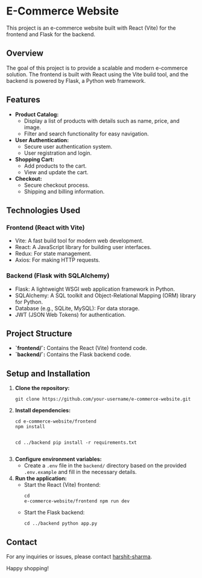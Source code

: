 

  <h1>E-Commerce Website</h1>

  <p>This project is an e-commerce website built with React (Vite) for the frontend and Flask for the backend.</p>

  <h2>Overview</h2>

  <p>The goal of this project is to provide a scalable and modern e-commerce solution. The frontend is built with React
      using the Vite build tool, and the backend is powered by Flask, a Python web framework.</p>

  <h2>Features</h2>

  <ul>
      <li><strong>Product Catalog:</strong>
          <ul>
              <li>Display a list of products with details such as name, price, and image.</li>
              <li>Filter and search functionality for easy navigation.</li>
          </ul>
      </li>
      <li><strong>User Authentication:</strong>
          <ul>
              <li>Secure user authentication system.</li>
              <li>User registration and login.</li>
          </ul>
      </li>
      <li><strong>Shopping Cart:</strong>
          <ul>
              <li>Add products to the cart.</li>
              <li>View and update the cart.</li>
          </ul>
      </li>
      <li><strong>Checkout:</strong>
          <ul>
              <li>Secure checkout process.</li>
              <li>Shipping and billing information.</li>
          </ul>
      </li>
  </ul>

  <h2>Technologies Used</h2>

  <h3>Frontend (React with Vite)</h3>
  <ul>
      <li>Vite: A fast build tool for modern web development.</li>
      <li>React: A JavaScript library for building user interfaces.</li>
      <li>Redux: For state management.</li>
      <li>Axios: For making HTTP requests.</li>
  </ul>

  <h3>Backend (Flask with SQLAlchemy)</h3>
    <ul>
        <li>Flask: A lightweight WSGI web application framework in Python.</li>
        <li>SQLAlchemy: A SQL toolkit and Object-Relational Mapping (ORM) library for Python.</li>
        <li>Database (e.g., SQLite, MySQL): For data storage.</li>
        <li>JWT (JSON Web Tokens) for authentication.</li>
    </ul>
  <h2>Project Structure</h2>

  <ul>
      <li><strong>`frontend/`:</strong> Contains the React (Vite) frontend code.</li>
      <li><strong>`backend/`:</strong> Contains the Flask backend code.</li>
  </ul>

  <h2>Setup and Installation</h2>

  <ol>
      <li><strong>Clone the repository:</strong>
          <pre><code>git clone https://github.com/your-username/e-commerce-website.git</code></pre>
      </li>
      <li><strong>Install dependencies:</strong>
          <pre><code>cd e-commerce-website/frontend
npm install

cd ../backend
pip install -r requirements.txt</code></pre>
        </li>
        <li><strong>Configure environment variables:</strong>
            <ul>
                <li>Create a <code>.env</code> file in the <code>backend/</code> directory based on the provided
                    <code>.env.example</code> and fill in the necessary details.</li>
            </ul>
        </li>
        <li><strong>Run the application:</strong>
            <ul>
                <li>Start the React (Vite) frontend:
                    <pre><code>cd e-commerce-website/frontend
npm run dev</code></pre>
                </li>
                <li>Start the Flask backend:
                    <pre><code>cd ../backend
python app.py</code></pre>
                </li>
            </ul>
        </li>
    </ol>

  <h2>Contact</h2>

  <p>For any inquiries or issues, please contact <a href="harshitsharma472000@gmail.com">harshit-sharma</a>.</p>

  <p>Happy shopping!</p>
